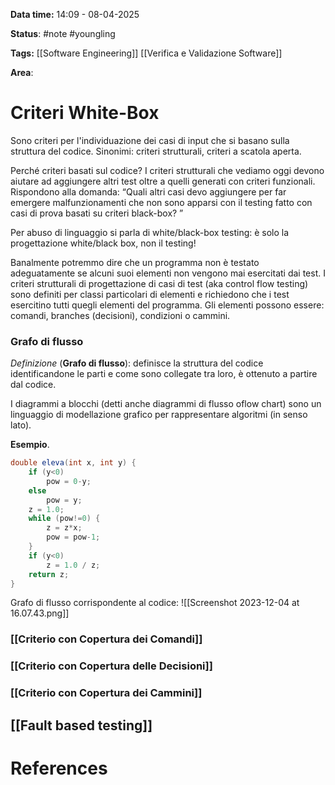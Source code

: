 **Data time:** 14:09 - 08-04-2025

**Status**: #note #youngling 

**Tags:** [[Software Engineering]] [[Verifica e Validazione Software]]

**Area**: 
# Criteri White-Box

Sono criteri per l'individuazione dei casi di input che si basano sulla struttura del codice. Sinonimi: criteri strutturali, criteri a scatola aperta.

Perché criteri basati sul codice?
I criteri strutturali che vediamo oggi devono aiutare ad aggiungere altri test oltre a quelli generati con criteri funzionali. Rispondono alla domanda: “Quali altri casi devo aggiungere per far emergere malfunzionamenti che non sono apparsi con il testing fatto con casi di prova basati su criteri black-box? ”

Per abuso di linguaggio si parla di white/black-box testing: è solo la progettazione white/black box, non il testing!

Banalmente potremmo dire che un programma non è testato adeguatamente se alcuni suoi elementi non vengono mai esercitati dai test. 
I criteri strutturali di progettazione di casi di test (aka control flow testing) sono definiti per classi particolari di elementi e richiedono che i test esercitino tutti quegli elementi del programma. Gli elementi possono essere: comandi, branches (decisioni), condizioni o cammini.

### Grafo di flusso
*Definizione* (**Grafo di flusso**): definisce la struttura del codice identificandone le parti e come sono collegate tra loro, è ottenuto a partire dal codice.

I diagrammi a blocchi (detti anche diagrammi di flusso oflow chart) sono un linguaggio di modellazione grafico per rappresentare algoritmi (in senso lato).

**Esempio**.
```java
double eleva(int x, int y) { 
	if (y<0) 
		pow = 0-y; 
	else 
		pow = y; 
	z = 1.0; 
	while (pow!=0) { 
		z = z*x; 
		pow = pow-1;
	} 
	if (y<0) 
		z = 1.0 / z; 
	return z;
}
```

Grafo di flusso corrispondente al codice:
![[Screenshot 2023-12-04 at 16.07.43.png]]

### [[Criterio con Copertura dei Comandi]]

### [[Criterio con Copertura delle Decisioni]]

### [[Criterio con Copertura dei Cammini]]

## [[Fault based testing]]

# References